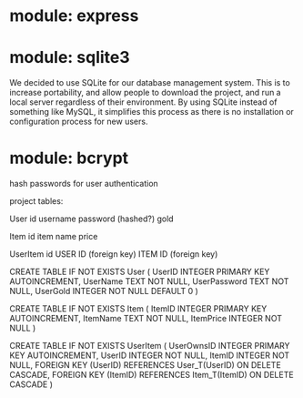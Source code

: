 # module: express


# module: sqlite3

We decided to use SQLite for our database management system. This is to increase portability, and allow people to download the project, and run a local server regardless of their environment. By using SQLite instead of something like MySQL, it simplifies this process as there is no installation or configuration process for new users.


# module: bcrypt

hash passwords for user authentication


project tables:

User
    id
    username
    password (hashed?)
    gold

Item
    id
    item name
    price


UserItem
    id
    USER ID (foreign key)
    ITEM ID (foreign key)


CREATE TABLE IF NOT EXISTS User (
    UserID INTEGER PRIMARY KEY AUTOINCREMENT,
    UserName TEXT NOT NULL,
    UserPassword TEXT NOT NULL,
    UserGold INTEGER NOT NULL DEFAULT 0
)

CREATE TABLE IF NOT EXISTS Item (
    ItemID INTEGER PRIMARY KEY AUTOINCREMENT,
    ItemName TEXT NOT NULL,
    ItemPrice INTEGER NOT NULL
)

CREATE TABLE IF NOT EXISTS UserItem (
    UserOwnsID INTEGER PRIMARY KEY AUTOINCREMENT,
    UserID INTEGER NOT NULL,
    ItemID INTEGER NOT NULL,
    FOREIGN KEY (UserID) REFERENCES User_T(UserID) ON DELETE CASCADE,
    FOREIGN KEY (ItemID) REFERENCES Item_T(ItemID) ON DELETE CASCADE
)